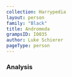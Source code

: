 ```yaml
---
collection: Harrypedia
layout: person
family: "Black"
title: Andromeda
grampsID: I0035
author: Luke Schierer
pageType: person
---
```


### Analysis
